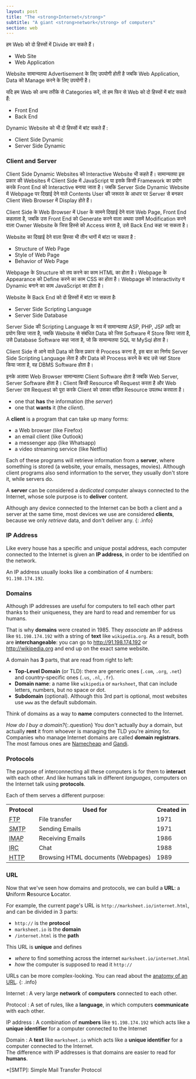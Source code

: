 ```yaml
---
layout: post
title: "The <strong>Internet</strong>"
subtitle: "A giant <strong>network</strong> of computers"
section: web
---
```


हम Web को दो हिस्सों में Divide कर सकते हैं।


* Web Site
* Web Application

Website सामान्यतया Advertisement के लिए उपयोगी होती है जबकि Web Application, Data को Manage करने के लिए उपयोगी है।


यदि हम Web को अन्य तरीके से Categories करें, तो हम फिर से Web को दो हिस्सों में बांट सकते हैं:

* Front End
* Back End


Dynamic Website को भी दो हिस्सों में बांट सकते हैं :

* Client Side Dynamic
* Server Side Dynamic


### Client and Server

Client Side Dynamic Websites को Interactive Website भी कहते हैं। सामान्यतया इस प्रकार की Websites में Client Side में JavaScript या इसके किसी Framework का प्रयोग करके Front End को Interactive बनाया जाता है। जबकि Server Side Dynamic Website में Webpage पर दिखाई देने वाले Contents User की जरूरत के आधार पर Server से बनकर Client Web Browser में Display होते हैं।

Client Side के Web Browser में User के सामने दिखाई देने वाला Web Page, Front End कहलाता है, जबकि उस Front End को Generate करने वाला अथवा उसमें Modification करने वाला Owner Website के जिस हिस्से को Access करता है, उसे Back End कहा जा सकता है।

Website का दिखाई देने वाला हिस्सा भी तीन भागों में बांटा जा सकता है :


* Structure of Web Page
* Style of Web Page
* Behavior of Web Page

Webpage के Structure को तय करने का काम HTML का होता है।
Webpage के Appearance को Define करने का काम CSS का होता है।
Webpage को Interactivity व Dynamic बनाने का काम JavaScript का होता है।


Website के Back End को दो हिस्सों में बांटा जा सकता हैः

* Server Side Scripting Language
* Server Side Database


Server Side की Scripting Language के रूप में सामान्यतया ASP, PHP, JSP आदि का प्रयोग किया जाता है, जबकि Website से संबंधित Data को जिस Software में Store किया जाता है, उसे Database Software कहा जाता है, जो कि सामान्यतया SQL या MySql होता है।

Client Side से आने वाले Data को किस प्रकार से Process करना है, इस बात का निर्णय Server Side Scripting Language लेता है और Data को Process करने के बाद उसे जहां Store किया जाता है, वह DBMS Software होता है।

इनके अलावा Web Browser सामान्यतया Client Software होता है जबकि Web Server, Server Software होता है। Client किसी Resource की Request करता है और Web Server उस Request को पूरा करके Client को उसका वांछित Resource उपलब्ध करवाता है।

* one that **has** the information (the _server_)
* one that **wants** it (the _client_).

A **client** is a program that can take up many forms:

* a Web browser (like Firefox)
* an email client (like Outlook)
* a messenger app (like Whatsapp)
* a video streaming service (like Netflix)

Each of these programs will retrieve information from a **server**, where something is stored (a website, your emails, messages, movies). Although client programs also send information to the server, they usually don't store it, while servers do.

A **server** can be considered a _dedicated_ computer always connected to the Internet, whose sole purpose is to **deliver** content.

Although any device connected to the Internet can be both a client and a server at the same time, most devices we use are considered **clients**, because we only _retrieve_ data, and don't deliver any.
{: .info}

### IP Address

Like every house has a specific and _unique_ postal address, each computer connected to the Internet is given an **IP address**, in order to be identified on the network.

An IP address usually looks like a combination of 4 numbers: `91.198.174.192`.

### Domains

Although IP addresses are useful for computers to tell each other part thanks to their uniqueness, they are hard to read and remember for us humans.

That is why **domains** were created in 1985. They _associate_ an IP address like `91.198.174.192` with a string of **text** like `wikipedia.org`. As a result, both are **interchangeable**: you can go to <http://91.198.174.192> or <http://wikipedia.org> and end up on the exact same website.

A domain has **3** parts, that are read from right to left:

* **Top-Level Domain** (or TLD): there are generic ones (`.com`, `.org`, `.net`) and country-specific ones (`.us`, `.nl`, `.fr`).
* **Domain name**: a name like `wikipedia` or `marksheet`, that can include letters, numbers, but no space or dot.
* **Subdomain** (optional). Although this 3rd part is optional, most websites use `www` as the default subdomain.

Think of domains as a way to **name** computers connected to the Internet.

_How do I buy a domain?_{:.question}
You don't actually _buy_ a domain, but actually **rent** it from whoever is managing the TLD you're aiming for.  
Companies who manage Internet domains are called **domain registrars**. The most famous ones are [Namecheap](https://www.namecheap.com/) and [Gandi](https://www.gandi.net/).

### Protocols

The purpose of interconnecting all these computers is for them to **interact** with each other. And like humans talk in different _languages_, computers on the Internet talk using **protocols**.

Each of them serves a different purpose:

<div class="table">
  <table>
    <tr>
      <th>Protocol</th>
      <th>Used for</th>
      <th>Created in</th>
    </tr>
    <tr>
      <td>
        <abbr title="File Transfer Protocol">FTP</abbr>
      </td>
      <td>File transfer</td>
      <td>1971</td>
    </tr>
    <tr>
      <td>
        <abbr title="Simple Mail Transfer Protocol">SMTP</abbr>
      </td>
      <td>Sending Emails</td>
      <td>1971</td>
    </tr>
    <tr>
      <td>
        <abbr title="Internet Message Access Protocol">IMAP</abbr>
      </td>
      <td>Receiving Emails</td>
      <td>1986</td>
    </tr>
    <tr>
      <td>
        <abbr title="Internet Relay Chat">IRC</abbr>
      </td>
      <td>Chat</td>
      <td>1988</td>
    </tr>
    <tr>
      <td>
        <abbr title="HyperText Transfer Protocol">HTTP</abbr>
      </td>
      <td>Browsing HTML documents (Webpages)</td>
      <td>1989</td>
    </tr>
  </table>
</div>

### URL

Now that we've seen how domains and protocols, we can build a **URL**: a **U**niform **R**esource **L**ocator.

For example, the current page's URL is `http://marksheet.io/internet.html`, and can be divided in 3 parts:

* `http://` is the **protocol**
* `marksheet.io` is the **domain**
* `/internet.html` is the **path**

This URL is **unique** and defines

* _where_ to find something across the internet `marksheet.io/internet.html`
* _how_ the computer is supposed to read it `http://`

URLs can be more complex-looking. You can read about the [anatomy of an URL](http://doepud.co.uk/blog/anatomy-of-a-url).
{: .info}

Internet
: A very large **network** of **computers** connected to each other.

Protocol
: A set of rules, like a **language**, in which computers **communicate** with each other.

IP address
: A combination of **numbers** like `91.198.174.192` which acts like a **unique identifier** for a computer connected to the Internet

Domain
: A **text** like `marksheet.io` which acts like a **unique identifier** for a computer connected to the Internet.  
The difference with IP addresses is that domains are easier to read for **humans**.

[^1]: Apart from oceans obviously.

*[SMTP]: Simple Mail Transfer Protocol